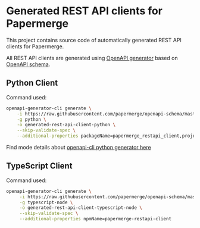 # Generated REST API clients for Papermerge

This project contains source code of automatically generated REST API clients for Papermerge.

All REST API clients are generated using [OpenAPI generator](https://github.com/OpenAPITools/openapi-generator) based on [OpenAPI schema](https://github.com/papermerge/openapi-schema/blob/master/openapi-schema.yaml).

## Python Client

Command used:

```sh
openapi-generator-cli generate \
    -i https://raw.githubusercontent.com/papermerge/openapi-schema/master/openapi-schema.yaml \
    -g python \
    -o generated-rest-api-client-python \
    --skip-validate-spec \
    --additional-properties packageName=papermerge_restapi_client,projectName=papermerge-restapi-clientpackageVersion,packageVersion=1.0.1
```

Find mode details about [openapi-cli python generator here](https://openapi-generator.tech/docs/generators/python)


## TypeScript Client

Command used:

```sh
openapi-generator-cli generate \
     -i https://raw.githubusercontent.com/papermerge/openapi-schema/master/openapi-schema.yaml \
     -g typescript-node \
     -o generated-rest-api-client-typescript-node \
     --skip-validate-spec \
     --additional-properties npmName=papermerge-restapi-client
```